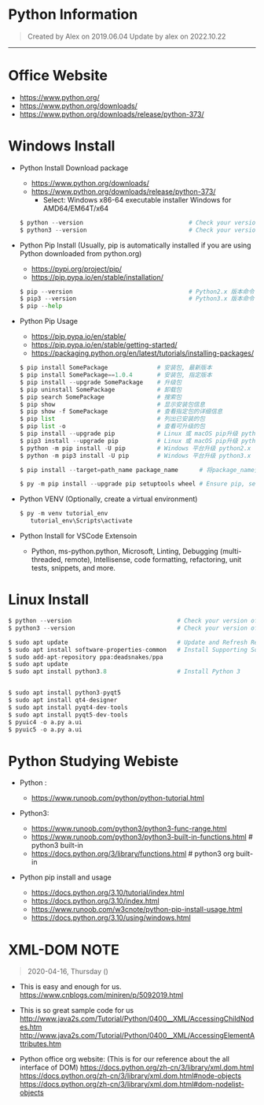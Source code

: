 Python Information
==================================================================================
> Created by Alex on 2019.06.04 
> Update by alex on 2022.10.22
----------------------------------------------------------------------------------

# Office Website
 - https://www.python.org/
 - https://www.python.org/downloads/
 - https://www.python.org/downloads/release/python-373/

# Windows Install
- Python Install Download package
   + https://www.python.org/downloads/
   + https://www.python.org/downloads/release/python-373/
      + Select: Windows x86-64 executable installer	Windows	for AMD64/EM64T/x64
   ```python
   $ python --version                              # Check your version of Python 
   $ python3 --version                             # Check your version of Python3
   ```

- Python Pip Install (Usually, pip is automatically installed if you are using Python downloaded from python.org)
   + https://pypi.org/project/pip/
   + https://pip.pypa.io/en/stable/installation/
   ```python
   $ pip --version                                 # Python2.x 版本命令
   $ pip3 --version                                # Python3.x 版本命令
   $ pip --help
   ```
- Python Pip Usage
   + https://pip.pypa.io/en/stable/
   + https://pip.pypa.io/en/stable/getting-started/
   + https://packaging.python.org/en/latest/tutorials/installing-packages/
   ```python
   $ pip install SomePackage              # 安装包, 最新版本
   $ pip install SomePackage==1.0.4       # 安装包, 指定版本
   $ pip install --upgrade SomePackage    # 升级包
   $ pip uninstall SomePackage            # 卸载包
   $ pip search SomePackage               # 搜索包
   $ pip show                             # 显示安装包信息
   $ pip show -f SomePackage              # 查看指定包的详细信息
   $ pip list                             # 列出已安装的包
   $ pip list -o                          # 查看可升级的包
   $ pip install --upgrade pip            # Linux 或 macOS pip升级 python2.x
   $ pip3 install --upgrade pip           # Linux 或 macOS pip升级 python3.x
   $ python -m pip install -U pip         # Windows 平台升级 python2.x
   $ python -m pip3 install -U pip        # Windows 平台升级 python3.x

   $ pip install --target=path_name package_name      # 将package_name安装到path_name处

   $ py -m pip install --upgrade pip setuptools wheel # Ensure pip, setuptools, and wheel are up to date
   ```

- Python VENV (Optionally, create a virtual environment)
   ```python
   $ py -m venv tutorial_env
      tutorial_env\Scripts\activate
   
   ```

 - Python Install for VSCode Extensoin
    - Python, ms-python.python, Microsoft, Linting, Debugging (multi-threaded, remote), Intellisense, code formatting, refactoring, unit tests, snippets, and more.

# Linux Install

```python
$ python --version                              # Check your version of Python 
$ python3 --version                             # Check your version of Python3

$ sudo apt update                               # Update and Refresh Repository Lists
$ sudo apt install software-properties-common   # Install Supporting Software
$ sudo add-apt-repository ppa:deadsnakes/ppa
$ sudo apt update
$ sudo apt install python3.8                    # Install Python 3


$ sudo apt install python3-pyqt5
$ sudo apt install qt4-designer
$ sudo apt install pyqt4-dev-tools
$ sudo apt install pyqt5-dev-tools
$ pyuic4 -o a.py a.ui
$ pyuic5 -o a.py a.ui
```


# Python Studying Webiste
- Python : 
   + https://www.runoob.com/python/python-tutorial.html
- Python3: 
   + https://www.runoob.com/python3/python3-func-range.html
   + https://www.runoob.com/python3/python3-built-in-functions.html     # python3 built-in 
   + https://docs.python.org/3/library/functions.html                   # python3 org built-in

- Python pip install and usage
   + https://docs.python.org/3.10/tutorial/index.html
   + https://docs.python.org/3.10/index.html
   + https://www.runoob.com/w3cnote/python-pip-install-usage.html 
   + https://docs.python.org/3.10/using/windows.html

# XML-DOM NOTE
> 2020-04-16, Thursday ()
- This is easy and enough for us.
https://www.cnblogs.com/miniren/p/5092019.html


- This is so great sample code for us
http://www.java2s.com/Tutorial/Python/0400__XML/AccessingChildNodes.htm 
http://www.java2s.com/Tutorial/Python/0400__XML/AccessingElementAttributes.htm


- Python office org website: (This is for our reference about the all interface of DOM)
https://docs.python.org/zh-cn/3/library/xml.dom.html  
https://docs.python.org/zh-cn/3/library/xml.dom.html#node-objects
https://docs.python.org/zh-cn/3/library/xml.dom.html#dom-nodelist-objects


